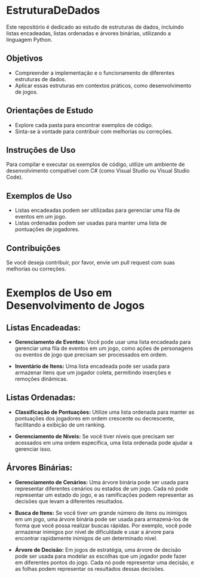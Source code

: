 # EstruturaDeDados
Este repositório é dedicado ao estudo de estruturas de dados, incluindo listas encadeadas, listas ordenadas e árvores binárias, utilizando a linguagem Python.

## Objetivos
- Compreender a implementação e o funcionamento de diferentes estruturas de dados.
- Aplicar essas estruturas em contextos práticos, como desenvolvimento de jogos.

## Orientações de Estudo
- Explore cada pasta para encontrar exemplos de código.
- Sinta-se à vontade para contribuir com melhorias ou correções.

## Instruções de Uso
Para compilar e executar os exemplos de código, utilize um ambiente de desenvolvimento compatível com C# (como Visual Studio ou Visual Studio Code).

## Exemplos de Uso
- Listas encadeadas podem ser utilizadas para gerenciar uma fila de eventos em um jogo.
- Listas ordenadas podem ser usadas para manter uma lista de pontuações de jogadores.

## Contribuições
Se você deseja contribuir, por favor, envie um pull request com suas melhorias ou correções.


# Exemplos de Uso em Desenvolvimento de Jogos

## Listas Encadeadas:

- **Gerenciamento de Eventos:** Você pode usar uma lista encadeada para gerenciar uma fila de eventos em um jogo, como ações de personagens ou eventos de jogo que precisam ser processados em ordem.

- **Inventário de Itens:** Uma lista encadeada pode ser usada para armazenar itens que um jogador coleta, permitindo inserções e remoções dinâmicas.

## Listas Ordenadas:

- **Classificação de Pontuações:** Utilize uma lista ordenada para manter as pontuações dos jogadores em ordem crescente ou decrescente, facilitando a exibição de um ranking.

- **Gerenciamento de Níveis:** Se você tiver níveis que precisam ser acessados em uma ordem específica, uma lista ordenada pode ajudar a gerenciar isso.

## Árvores Binárias:

- **Gerenciamento de Cenários:** Uma árvore binária pode ser usada para representar diferentes cenários ou estados de um jogo. Cada nó pode representar um estado do jogo, e as ramificações podem representar as decisões que levam a diferentes resultados.

- **Busca de Itens:** Se você tiver um grande número de itens ou inimigos em um jogo, uma árvore binária pode ser usada para armazená-los de forma que você possa realizar buscas rápidas. Por exemplo, você pode armazenar inimigos por nível de dificuldade e usar a árvore para encontrar rapidamente inimigos de um determinado nível.

- **Árvore de Decisão:** Em jogos de estratégia, uma árvore de decisão pode ser usada para modelar as escolhas que um jogador pode fazer em diferentes pontos do jogo. Cada nó pode representar uma decisão, e as folhas podem representar os resultados dessas decisões.

